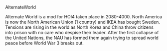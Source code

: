 AlternateWorld

Alternate World is a mod for HOI4 taken place in 2080-4000. North America is now the North American Union (1 country) and IKEA has bought Sweden. Tensions are rising in the world as North Korea and China throw citizens into prison with no care who despise their leader. After the first collapse of the United Nations, the NAU has formed them again trying to spread world peace before World War 3 breaks out.
